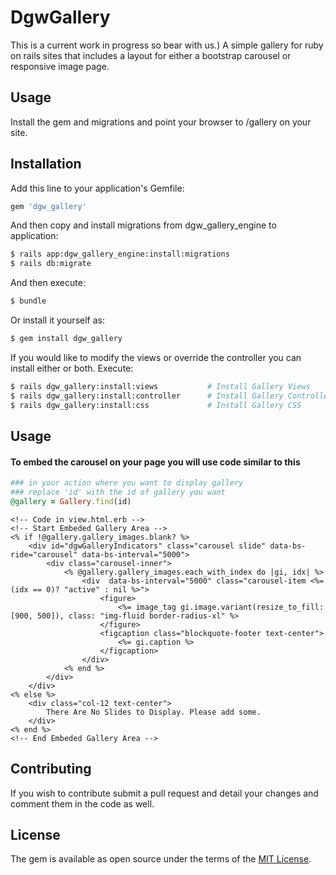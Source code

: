 # DgwGallery
This is a current work in progress so bear with us.) A simple gallery for ruby on rails sites that includes a layout for either a bootstrap carousel or responsive image page.

## Usage
Install the gem and migrations and point your browser to /gallery on your site.


## Installation
Add this line to your application's Gemfile:

```ruby
gem 'dgw_gallery'
```

And then copy and install migrations from dgw_gallery_engine to application:
```bash
$ rails app:dgw_gallery_engine:install:migrations
$ rails db:migrate
```

And then execute:
```bash
$ bundle
```

Or install it yourself as:
```bash
$ gem install dgw_gallery
```


If you would like to modify the views or override the controller you can install either or both.
Execute:
```bash
$ rails dgw_gallery:install:views           # Install Gallery Views
$ rails dgw_gallery:install:controller      # Install Gallery Controller
$ rails dgw_gallery:install:css             # Install Gallery CSS
```

## Usage
#### To embed the carousel on your page you will use code similar to this
```ruby
### in your action where you want to display gallery
### replace 'id' with the id of gallery you want
@gallery = Gallery.find(id)
```

```erb
<!-- Code in view.html.erb -->
<!-- Start Embeded Gallery Area -->
<% if !@gallery.gallery_images.blank? %>
    <div id="dgwGalleryIndicators" class="carousel slide" data-bs-ride="carousel" data-bs-interval="5000">
        <div class="carousel-inner">
            <% @gallery.gallery_images.each_with_index do |gi, idx| %>
                <div  data-bs-interval="5000" class="carousel-item <%= (idx == 0)? "active" : nil %>">
                    <figure>
                        <%= image_tag gi.image.variant(resize_to_fill: [900, 500]), class: "img-fluid border-radius-xl" %>
                    </figure>
                    <figcaption class="blockquote-footer text-center">
                        <%= gi.caption %>
                    </figcaption>
                </div>
            <% end %>
        </div>
    </div>
<% else %>
    <div class="col-12 text-center">
        There Are No Slides to Display. Please add some.
    </div>
<% end %>
<!-- End Embeded Gallery Area -->
```

## Contributing
If you wish to contribute submit a pull request and detail your changes and comment them in the code as well.

## License
The gem is available as open source under the terms of the [MIT License](https://opensource.org/licenses/MIT).

